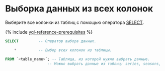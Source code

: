 # Выборка данных из всех колонок

Выберите все колонки из таблиц с помощью оператора [SELECT](../../yql/reference/syntax/select.md).

{% include [yql-reference-prerequisites](_includes/yql_tutorial_prerequisites.md) %}

```sql
SELECT         -- Оператор выбора данных.

    *          -- Выбор всех колонок из таблицы.

FROM `<table_name>`; -- Таблица, из которой нужно выбрать данные. 
                   -- Можно выбрать данные из таблиц: series, seasons, episodes.
```
